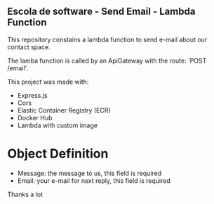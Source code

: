 ## Escola de software - Send Email  - Lambda Function

This repository constains a lambda function to send e-mail about our contact space.

The lamba function is called by an ApiGateway with the route: 'POST /email'.

This project was made with:
- Express.js
- Cors
- Elastic Container Registry (ECR)
- Docker Hub
- Lambda with custom image

# Object Definition
- Message: the message to us, this field is required
- Email: your e-mail for next reply, this field is required

Thanks a lot